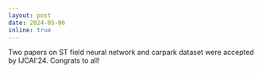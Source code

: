 ```yaml
---
layout: post
date: 2024-05-06
inline: true
---
```

Two papers on ST field neural network and carpark dataset were accepted by IJCAI'24. Congrats to all!
